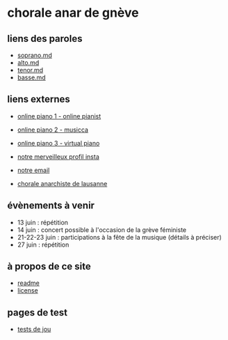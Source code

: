 # chorale anar de gnève

## liens des paroles

- [soprano.md](./soprano.md)
- [alto.md](./alto.md)
- [tenor.md](./tenor.md)
- [basse.md](./basse.md)

## liens externes 

- [online piano 1 - online pianist](https://www.onlinepianist.com/virtual-piano)
- [online piano 2 - musicca](https://www.musicca.com/piano)
- [online piano 3 - virtual piano](https://virtualpiano.net)

- [notre merveilleux profil insta](https://www.instagram.com/lachoraleanardegneve)
- [notre email](la-korage@riseup.net)

- [chorale anarchiste de lausanne](https://lachorale.ch)

## évènements à venir 
 
- 13 juin : répétition 
- 14 juin : concert possible à l'occasion de la grève féministe
- 21-22-23 juin : participations à la fête de la musique (détails à préciser)
- 27 juin : répétition 

## à propos de ce site

- [readme](./README.md)
- [license](./LICENSE.txt)

## pages de test

- [tests de jou](./jou.md)

 